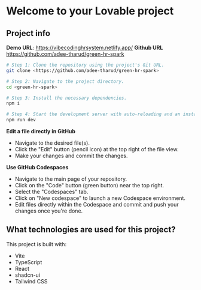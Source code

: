# Welcome to your Lovable project

## Project info

**Demo URL**: https://vibecodinghrsystem.netlify.app/
**Github URL** https://github.com/adee-tharud/green-hr-spark


```sh
# Step 1: Clone the repository using the project's Git URL.
git clone <https://github.com/adee-tharud/green-hr-spark>

# Step 2: Navigate to the project directory.
cd <green-hr-spark>

# Step 3: Install the necessary dependencies.
npm i

# Step 4: Start the development server with auto-reloading and an instant preview.
npm run dev
```

**Edit a file directly in GitHub**

- Navigate to the desired file(s).
- Click the "Edit" button (pencil icon) at the top right of the file view.
- Make your changes and commit the changes.

**Use GitHub Codespaces**

- Navigate to the main page of your repository.
- Click on the "Code" button (green button) near the top right.
- Select the "Codespaces" tab.
- Click on "New codespace" to launch a new Codespace environment.
- Edit files directly within the Codespace and commit and push your changes once you're done.

## What technologies are used for this project?

This project is built with:

- Vite
- TypeScript
- React
- shadcn-ui
- Tailwind CSS
